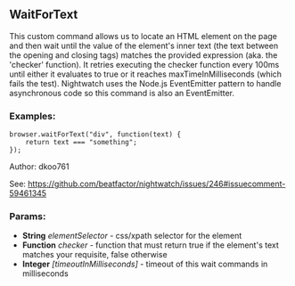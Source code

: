 

<!-- Start coffee/commands/waitForText.js -->

## WaitForText

This custom command allows us to locate an HTML element on the page and then wait until the value of the element's
inner text (the text between the opening and closing tags) matches the provided expression (aka. the 'checker' function).
It retries executing the checker function every 100ms until either it evaluates to true or it reaches
maxTimeInMilliseconds (which fails the test).
Nightwatch uses the Node.js EventEmitter pattern to handle asynchronous code so this command is also an EventEmitter.
### Examples:

    browser.waitForText("div", function(text) {
        return text === "something";
    });

Author: dkoo761

See: https://github.com/beatfactor/nightwatch/issues/246#issuecomment-59461345

### Params:

* **String** *elementSelector* - css/xpath selector for the element
* **Function** *checker* - function that must return true if the element's text matches your requisite, false otherwise
* **Integer** *[timeoutInMilliseconds]* - timeout of this wait commands in milliseconds

<!-- End coffee/commands/waitForText.js -->

